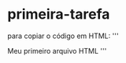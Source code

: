 # primeira-tarefa

para copiar o código em HTML:
'''
</html>
  </h1> Meu primeiro arquivo HTML </h1>
</html>
'''
